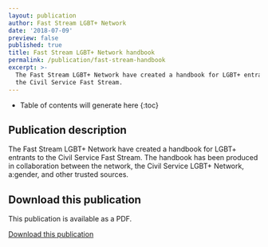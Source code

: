 ```yaml
---
layout: publication
author: Fast Stream LGBT+ Network
date: '2018-07-09'
preview: false
published: true
title: Fast Stream LGBT+ Network handbook
permalink: /publication/fast-stream-handbook
excerpt: >-
  The Fast Stream LGBT+ Network have created a handbook for LGBT+ entrants to
  the Civil Service Fast Stream.
---
```

<!-- Include the following to generate a Table of Contents -->
* Table of contents will generate here
{:toc}
<!-- Don't touch the Table of Contents above -->

<!-- Include this line to process the Markdown and format the content properly -->
<div id="page-content" markdown="1">
<!-- Don't remove the line of code above -->

## Publication description

The Fast Stream LGBT+ Network have created a handbook for LGBT+ entrants to the Civil Service Fast Stream. The handbook has been produced in collaboration between the network, the Civil Service LGBT+ Network, a:gender, and other trusted sources.

## Download this publication

This publication is available as a PDF.

[Download this publication](/assets/documents/2018-07-09-fast-stream-network-handbook.pdf)


<!-- Include this line to process the Markdown and format the content properly -->
</div>
<!-- Don't remove the line of code above -->


